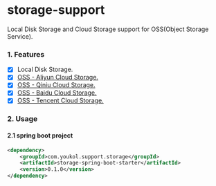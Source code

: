 # storage-support
Local Disk Storage and Cloud Storage support for OSS(Object Storage Service).


### 1. Features
 - [x] Local Disk Storage.
 - [x] [OSS - Aliyun Cloud Storage.](https://help.aliyun.com/document_detail/32008.html)
 - [x] [OSS - Qiniu Cloud Storage.](https://developer.qiniu.com/kodo/sdk/1239/java)
 - [x] [OSS - Baidu Cloud Storage.](https://cloud.baidu.com/doc/BOS/s/Fjwvyrqw2)
 - [x] [OSS - Tencent Cloud Storage.](https://cloud.tencent.com/document/product/436/10199)

### 2. Usage
#### 2.1 spring boot project
```xml
<dependency>
    <groupId>com.youkol.support.storage</groupId>
    <artifactId>storage-spring-boot-starter</artifactId>
    <version>0.1.0</version>
</dependency>
```
